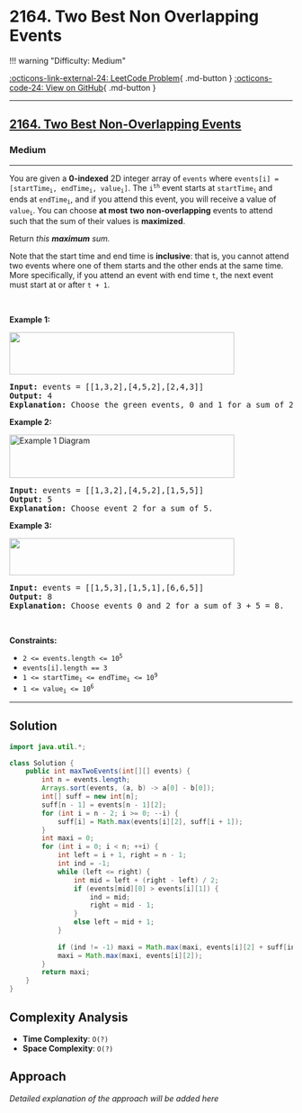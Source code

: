 # 2164. Two Best Non Overlapping Events

!!! warning "Difficulty: Medium"

[:octicons-link-external-24: LeetCode Problem](https://leetcode.com/problems/two-best-non-overlapping-events/){ .md-button }
[:octicons-code-24: View on GitHub](https://github.com/RAJ8664/Leetcode/tree/master/2164-two-best-non-overlapping-events){ .md-button }

---

<h2><a href="https://leetcode.com/problems/two-best-non-overlapping-events">2164. Two Best Non-Overlapping Events</a></h2><h3>Medium</h3><hr><p>You are given a <strong>0-indexed</strong> 2D integer array of <code>events</code> where <code>events[i] = [startTime<sub>i</sub>, endTime<sub>i</sub>, value<sub>i</sub>]</code>. The <code>i<sup>th</sup></code> event starts at <code>startTime<sub>i</sub></code><sub> </sub>and ends at <code>endTime<sub>i</sub></code>, and if you attend this event, you will receive a value of <code>value<sub>i</sub></code>. You can choose <strong>at most</strong> <strong>two</strong> <strong>non-overlapping</strong> events to attend such that the sum of their values is <strong>maximized</strong>.</p>

<p>Return <em>this <strong>maximum</strong> sum.</em></p>

<p>Note that the start time and end time is <strong>inclusive</strong>: that is, you cannot attend two events where one of them starts and the other ends at the same time. More specifically, if you attend an event with end time <code>t</code>, the next event must start at or after <code>t + 1</code>.</p>

<p>&nbsp;</p>
<p><strong class="example">Example 1:</strong></p>
<img alt="" src="https://assets.leetcode.com/uploads/2021/09/21/picture5.png" style="width: 400px; height: 75px;" />
<pre>
<strong>Input:</strong> events = [[1,3,2],[4,5,2],[2,4,3]]
<strong>Output:</strong> 4
<strong>Explanation: </strong>Choose the green events, 0 and 1 for a sum of 2 + 2 = 4.
</pre>

<p><strong class="example">Example 2:</strong></p>
<img alt="Example 1 Diagram" src="https://assets.leetcode.com/uploads/2021/09/21/picture1.png" style="width: 400px; height: 77px;" />
<pre>
<strong>Input:</strong> events = [[1,3,2],[4,5,2],[1,5,5]]
<strong>Output:</strong> 5
<strong>Explanation: </strong>Choose event 2 for a sum of 5.
</pre>

<p><strong class="example">Example 3:</strong></p>
<img alt="" src="https://assets.leetcode.com/uploads/2021/09/21/picture3.png" style="width: 400px; height: 66px;" />
<pre>
<strong>Input:</strong> events = [[1,5,3],[1,5,1],[6,6,5]]
<strong>Output:</strong> 8
<strong>Explanation: </strong>Choose events 0 and 2 for a sum of 3 + 5 = 8.</pre>

<p>&nbsp;</p>
<p><strong>Constraints:</strong></p>

<ul>
	<li><code>2 &lt;= events.length &lt;= 10<sup>5</sup></code></li>
	<li><code>events[i].length == 3</code></li>
	<li><code>1 &lt;= startTime<sub>i</sub> &lt;= endTime<sub>i</sub> &lt;= 10<sup>9</sup></code></li>
	<li><code>1 &lt;= value<sub>i</sub> &lt;= 10<sup>6</sup></code></li>
</ul>


---

## Solution

```java
import java.util.*;

class Solution {
    public int maxTwoEvents(int[][] events) {
        int n = events.length;
        Arrays.sort(events, (a, b) -> a[0] - b[0]);
        int[] suff = new int[n];
        suff[n - 1] = events[n - 1][2];
        for (int i = n - 2; i >= 0; --i) {
            suff[i] = Math.max(events[i][2], suff[i + 1]);
        }
        int maxi = 0;
        for (int i = 0; i < n; ++i) {
            int left = i + 1, right = n - 1;
            int ind = -1;
            while (left <= right) {
                int mid = left + (right - left) / 2;
                if (events[mid][0] > events[i][1]) {
                    ind = mid;
                    right = mid - 1;
                }
                else left = mid + 1;
            }
            
            if (ind != -1) maxi = Math.max(maxi, events[i][2] + suff[ind]);
            maxi = Math.max(maxi, events[i][2]);
        }
        return maxi;
    }
}
```

## Complexity Analysis

- **Time Complexity**: `O(?)`
- **Space Complexity**: `O(?)`

## Approach

*Detailed explanation of the approach will be added here*

